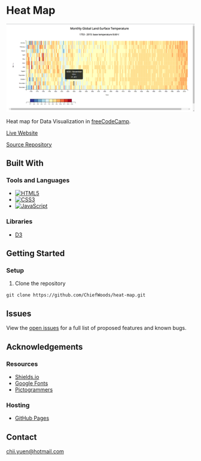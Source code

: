 # Heat Map

![Landing Screenshot](images/landing_screenshot.png)

Heat map for Data Visualization in [freeCodeCamp](https://www.freecodecamp.org/learn/).

[Live Website](https://chiefwoods.github.io/heat-map/)  

[Source Repository](https://github.com/ChiefWoods/heat-map)

## Built With

### Tools and Languages

- [![HTML5](https://img.shields.io/badge/HTML5-white?style=for-the-badge&logo=html5)](https://html5.org/)
- [![CSS3](https://img.shields.io/badge/CSS3-306AF1?style=for-the-badge&logo=css3)](https://www.w3.org/Style/CSS/Overview.en.html)
- [![JavaScript](https://img.shields.io/badge/Javascript-black?style=for-the-badge&logo=javascript)](https://js.org/index.html)

### Libraries

- [D3](https://d3js.org/)

## Getting Started

### Setup

1. Clone the repository
```
git clone https://github.com/ChiefWoods/heat-map.git
```

## Issues

View the [open issues](https://github.com/ChiefWoods/heat-map/issues) for a full list of proposed features and known bugs.

## Acknowledgements

### Resources

- [Shields.io](https://shields.io/)
- [Google Fonts](https://fonts.google.com/)
- [Pictogrammers](https://pictogrammers.com/)

### Hosting

- [GitHub Pages](https://pages.github.com/)

## Contact

[chii.yuen@hotmail.com](mailto:chii.yuen@hotmail.com)

